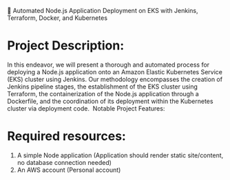 :large_blue_circle: Automated Node.js Application Deployment on EKS with Jenkins, Terraform, Docker, and Kubernetes

# Project Description:
In this endeavor, we will present a thorough and automated process for deploying a Node.js application onto an Amazon Elastic Kubernetes Service (EKS) cluster using Jenkins. Our methodology encompasses the creation of Jenkins pipeline stages, the establishment of the EKS cluster using Terraform, the containerization of the Node.js application through a Dockerfile, and the coordination of its deployment within the Kubernetes cluster via deployment code. 
Notable Project Features:

# Required resources:
1. A simple Node application (Application should render static site/content, no
database connection needed)
2. An AWS account (Personal account)

